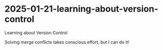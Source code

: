 # 2025-01-21-learning-about-version-control
Learning about Version Control

Solving merge conflicts takes conscious effort, but I can do it!
